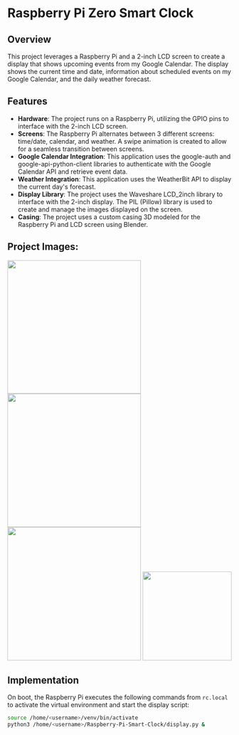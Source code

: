 # Raspberry Pi Zero Smart Clock

## Overview
This project leverages a Raspberry Pi and a 2-inch LCD screen to create a display that shows upcoming events from my Google Calendar. The display shows the current time and date, information about scheduled events on my Google Calendar, and the daily weather forecast.


## Features
- **Hardware**: The project runs on a Raspberry Pi, utilizing the GPIO pins to interface with the 2-inch LCD screen.
- **Screens**: The Raspberry Pi alternates between 3 different screens: time/date, calendar, and weather. A swipe animation is created to allow for a seamless transition between screens.
- **Google Calendar Integration**: This application uses the google-auth and google-api-python-client libraries to authenticate
with the Google Calendar API and retrieve event data.
- **Weather Integration**: This application uses the WeatherBit API to display the current day's forecast.
- **Display Library**: The project uses the Waveshare LCD_2inch library to interface with the 2-inch display.
The PIL (Pillow) library is used to create and manage the images displayed on the screen.
- **Casing**: The project uses a custom casing 3D modeled for the Raspberry Pi and LCD screen using Blender.
## Project Images:

<p float="left">
  <img src="https://github.com/user-attachments/assets/7aae32e6-3d72-4237-9f06-f1dd57116d71" width="300" />
  <img src="https://github.com/user-attachments/assets/fa5bc933-ab4d-4384-b2f1-f6b17efca043" width="300" />
  <img src="https://github.com/user-attachments/assets/aeacf704-b9d9-478d-9ac3-55b5aa7fcae3" width="300" />

  <img src="https://github.com/user-attachments/assets/fe7e5a38-059d-4074-b55b-d7c8e96b5f87" width="200" />
</p>

## Implementation  

On boot, the Raspberry Pi executes the following commands from `rc.local` to activate the virtual environment and start the display script:  

```bash
source /home/<username>/venv/bin/activate  
python3 /home/<username>/Raspberry-Pi-Smart-Clock/display.py &
```

</br>
</br>
</br>




